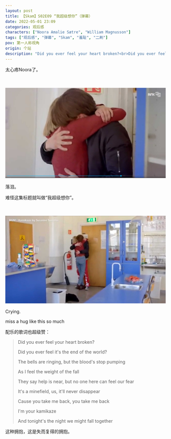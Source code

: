 ```yaml
---
layout: post
title: 【Skam】S02E09 “我超级想你”（弹幕）
date: 2022-05-01 23:09
categories: 观后感
characters: ["Noora Amalie Sætre", "William Magnusson"]
tags: ["观后感", "弹幕", "Skam", "羞耻", "二刷"]
pov: 第一人称视角
origin: 个站
description: "Did you ever feel your heart broken?<br>Did you ever feel it's the end of the world?<br>The bells are ringing, but the blood's stop pumping<br>As I feel the weight of the fall<br>They say help is near, but no one here can feel our fear<br>It's a minefield, us, it'll never disappear<br>Cause you take me back, you take me back<br>I'm your kamikaze<br>And tonight's the night we might fall together"
---
```


太心疼Noora了。

<br><br>
![9-1](https://github.com/junesirius/junesirius.github.io/blob/master/assets/images/Skam/Skam2/Skam2-9-1.png)
<br>

落泪。

难怪这集标题就叫做“我超级想你”。

<br><br>
![9-2](https://github.com/junesirius/junesirius.github.io/blob/master/assets/images/Skam/Skam2/Skam2-9-2.png)
<br>

Crying.

miss a hug like this so much

配乐的歌词也超级赞：

> Did you ever feel your heart broken?
>
> Did you ever feel it's the end of the world?
>
> The bells are ringing, but the blood's stop pumping
>
> As I feel the weight of the fall
>
> They say help is near, but no one here can feel our fear
>
> It's a minefield, us, it'll never disappear
>
> Cause you take me back, you take me back
>
> I'm your kamikaze
>
> And tonight's the night we might fall together

这种拥抱，这是失而复得的拥抱。
